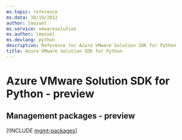 ```yaml
---
ms.topic: reference
ms.data: 10/19/2022
author: lmazuel
ms.service: vmwaresolution
ms.author: lmazuel
ms.devlang: python
description: Reference for Azure VMware Solution SDK for Python
title: Azure VMware Solution SDK for Python
---
```

# Azure VMware Solution SDK for Python - preview

## Management packages - preview
[!INCLUDE [mgmt-packages](vmware-solution-mgmt-index.md)]